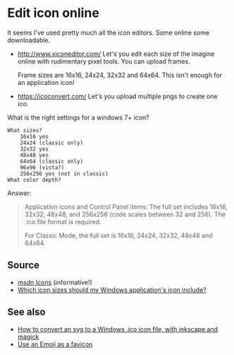 ﻿# Edit icon online

It seems I've used pretty much all the icon editors. Some online some downloadable.

- <http://www.xiconeditor.com/> Let's you edit each size of the imagine online with rudimentary pixel tools. You can upload frames.

    Frame sizes are 16x16, 24x24, 32x32 and 64x64. This isn't enough for an application icon!

- <https://icoconvert.com/> Let's you upload multiple pngs to create one ico.

What is the right settings for a windows 7+ icon?

    What sizes?
        16x16 yes
        24x24 (classic only)
        32x32 yes
        48x48 yes
        64x64 (classic only)
        96x96 (vista?)
        256x256 yes (not in classic)
    What color depth?

Answer:

> Application icons and Control Panel items: The full set includes 16x16, 32x32, 48x48, and 256x256 (code scales between 32 and 256). The .ico file format is required.
>
> For Classic Mode, the full set is 16x16, 24x24, 32x32, 48x48 and 64x64.

## Source

 - [msdn Icons](https://msdn.microsoft.com/en-us/library/windows/desktop/dn742485%28v=vs.85%29.aspx?f=255&MSPPError=-2147217396) (informative!)
 - [Which icon sizes should my Windows application's icon include?](http://stackoverflow.com/questions/3236115/which-icon-sizes-should-my-windows-applications-icon-include)

## See also

- [How to convert an svg to a Windows .ico icon file, with inkscape and magick](../svg/svg-to-ico-file.md)
- [Use an Emoji as a favicon](../html/emoji_favicon.md)